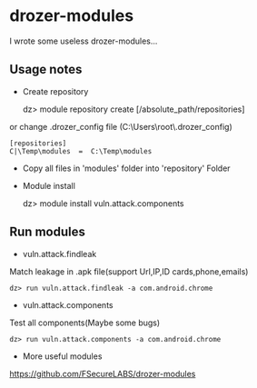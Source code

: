 # drozer-modules

I wrote some useless drozer-modules...

## Usage notes

* Create repository

    dz> module repository create [/absolute_path/repositories]

or change .drozer_config file  (C:\Users\root\\.drozer_config)

    [repositories]  
    C|\Temp\modules  =  C:\Temp\modules

* Copy all files in 'modules' folder into 'repository' Folder

* Module install

    dz> module install vuln.attack.components

## Run modules

* vuln.attack.findleak

Match leakage in .apk file(support Url,IP,ID cards,phone,emails)

    dz> run vuln.attack.findleak -a com.android.chrome

* vuln.attack.components

Test all components(Maybe some bugs)

    dz> run vuln.attack.components -a com.android.chrome

* More useful modules

https://github.com/FSecureLABS/drozer-modules
